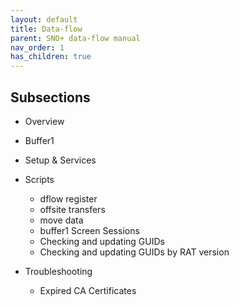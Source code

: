 ```yaml
---
layout: default
title: Data-flow
parent: SNO+ data-flow manual
nav_order: 1
has_children: true
---
```


## Subsections

* Overview
* Buffer1
* Setup & Services
* Scripts
  * dflow register
  * offsite transfers
  * move data
  * buffer1 Screen Sessions
  * Checking and updating GUIDs
  * Checking and updating GUIDs by RAT version
  
* Troubleshooting
  * Expired CA Certificates
